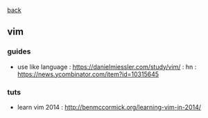 [back](README.md)

## vim 

### guides
- use like language : https://danielmiessler.com/study/vim/ : hn : https://news.ycombinator.com/item?id=10315645

### tuts
- learn vim 2014 : http://benmccormick.org/learning-vim-in-2014/
